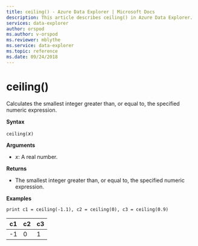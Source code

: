 ```yaml
---
title: ceiling() - Azure Data Explorer | Microsoft Docs
description: This article describes ceiling() in Azure Data Explorer.
services: data-explorer
author: orspod
ms.author: v-orspod
ms.reviewer: mblythe
ms.service: data-explorer
ms.topic: reference
ms.date: 09/24/2018
---
```

# ceiling()

Calculates the smallest integer greater than, or equal to, the specified numeric expression.

**Syntax**

`ceiling(`*x*`)`

**Arguments**

* *x*: A real number.

**Returns**

* The smallest integer greater than, or equal to, the specified numeric expression. 

**Examples**

```kusto
print c1 = ceiling(-1.1), c2 = ceiling(0), c3 = ceiling(0.9)
```

|c1|c2|c3|
|---|---|---|
|-1|0|1|